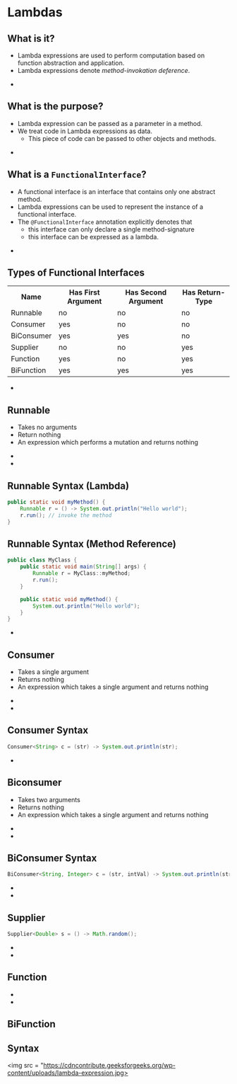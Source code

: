 
# Lambdas


## What is it?
* Lambda expressions are used to perform computation based on function abstraction and application.
* Lambda expressions denote _method-invokation deference_.

-
## What is the purpose?
* Lambda expression can be passed as a parameter in a method.
* We treat code in Lambda expressions as data.
	* This piece of code can be passed to other objects and methods.


-
## What is a `FunctionalInterface`?
* A functional interface is an interface that contains only one abstract method.
* Lambda expressions can be used to represent the instance of a functional interface.
* The `@FunctionalInterface` annotation explicitly denotes that
	* this interface can only declare a single method-signature
	* this interface can be expressed as a lambda.

-
## Types of Functional Interfaces
<table>
  <tr>
    <th>Name<br></th>
    <th>Has First Argument<br></th>
    <th>Has Second Argument</th>
    <th>Has Return-Type</th>
  </tr>
  <tr>
    <td>Runnable<br></td>
    <td>no<br></td>
    <td>no</td>
    <td>no</td>
  </tr>
  <tr>
    <td>Consumer<br></td>
    <td>yes<br></td>
    <td>no<br></td>
    <td>no</td>
  </tr>
  <tr>
    <td>BiConsumer<br></td>
    <td>yes<br></td>
    <td>yes<br></td>
    <td>no<br></td>
  </tr>
  <tr>
    <td>Supplier</td>
    <td>no</td>
    <td>no</td>
    <td>yes</td>
  </tr>
  <tr>
    <td>Function</td>
    <td>yes</td>
    <td>no</td>
    <td>yes</td>
  </tr>
  <tr>
    <td>BiFunction</td>
    <td>yes</td>
    <td>yes</td>
    <td>yes</td>
  </tr>
</table>

-
## Runnable
* Takes no arguments
* Return nothing
* An expression which performs a mutation and returns nothing

-
-
## Runnable Syntax (Lambda)
```java
public static void myMethod() {
	Runnable r = () -> System.out.println("Hello world");
	r.run(); // invoke the method
}
```

## Runnable Syntax (Method Reference)

```java
public class MyClass {
	public static void main(String[] args) {
		Runnable r = MyClass::myMethod;
		r.run();
	}

	public static void myMethod() {
		System.out.println("Hello world");
	}
}
```

-
## Consumer
* Takes a single argument
* Returns nothing
* An expression which takes a single argument and returns nothing

-
-
## Consumer Syntax
```java
Consumer<String> c = (str) -> System.out.println(str);
```



-
## Biconsumer
* Takes two arguments
* Returns nothing
* An expression which takes a single argument and returns nothing

-
-
## BiConsumer Syntax
```java
BiConsumer<String, Integer> c = (str, intVal) -> System.out.println(str + intVal);
```

-
-
## Supplier
```java
Supplier<Double> s = () -> Math.random();
```

-
-
## Function

-
-
## BiFunction




## Syntax
<img src = "https://cdncontribute.geeksforgeeks.org/wp-content/uploads/lambda-expression.jpg>
